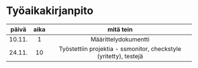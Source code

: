 # Työaikakirjanpito

|päivä	|aika	|mitä tein|
|:----:	|:----:	|:----:|
|10.11.	|1	|Määrittelydokumentti|
|24.11. |10 |Työstettiin projektia - ssmonitor, checkstyle (yritetty), testejä|
